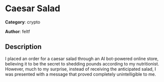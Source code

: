 # Caesar Salad


**Category**: crypto

**Author**: feltf

## Description

I placed an order for a caesar salad through an AI bot-powered online store,
believing it to be the secret to shedding pounds according to my nutritionist.
However, much to my surprise, instead of receiving the anticipated salad, I
was presented with a message that proved completely unintelligible to me.
